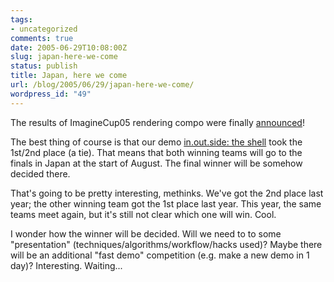 ```yaml
---
tags:
- uncategorized
comments: true
date: 2005-06-29T10:08:00Z
slug: japan-here-we-come
status: publish
title: Japan, here we come
url: /blog/2005/06/29/japan-here-we-come/
wordpress_id: "49"
---
```


The results of ImagineCup05 rendering compo were finally [announced](http://www.thespoke.net/MessageBoard/MessageBoard_ViewThread.aspx?postid=3397)!

The best thing of course is that our demo [in.out.side: the shell](http://nesnausk.org/inoutside/) took the 1st/2nd place (a tie). That means that both winning teams will go to the finals in Japan at the start of August. The final winner will be somehow decided there.

That's going to be pretty interesting, methinks. We've got the 2nd place last year; the other winning team got the 1st place last year. This year, the same teams meet again, but it's still not clear which one will win. Cool.

I wonder how the winner will be decided. Will we need to to some "presentation" (techniques/algorithms/workflow/hacks used)? Maybe there will be an additional "fast demo" competition (e.g. make a new demo in 1 day)? Interesting. Waiting...

